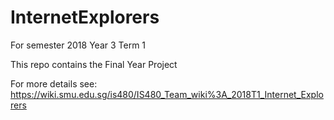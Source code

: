 # InternetExplorers
For semester 2018 Year 3 Term 1

This repo contains the Final Year Project 

For more details see: https://wiki.smu.edu.sg/is480/IS480_Team_wiki%3A_2018T1_Internet_Explorers
